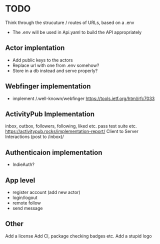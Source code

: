 # TODO

Think through the strucuture / routes of URLs, based on a .env
- The .env will be used in Api.yaml to build the API appropriately

## Actor implentation

- Add public keys to the actors
- Replace url with one from .env somehow?
- Store in a db instead and serve properly?

## Webfinger implementation
- implement /.well-known/webfinger
https://tools.ietf.org/html/rfc7033


## ActivityPub Implementation
inbox, outbox, followers, following, liked etc.
pass test suite etc. https://activitypub.rocks/implementation-report/
Client to Server Interactions (post to /inbox)/

## Authenticaion implementation

- IndieAuth?

## App level

- register account (add new actor)
- login/logout
- remote follow
- send message

## Other
Add a license
Add CI, package checking badges etc.
Add a stupid logo